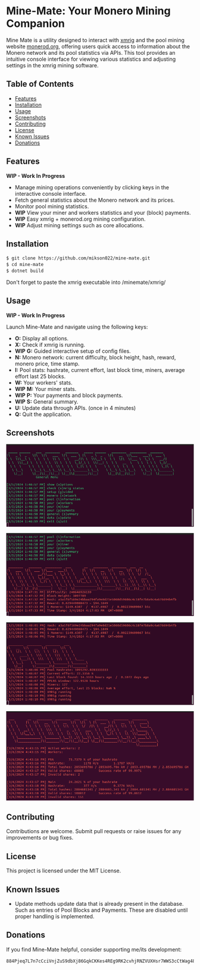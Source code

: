 # Mine-Mate: Your Monero Mining Companion

Mine Mate is a utility designed to interact with [xmrig](https://xmrig.com/) and the pool mining website [monerod.org](https://monerod.org/home), offering users quick access to information about the Monero network and its pool statistics via APIs. This tool provides an intuitive console interface for viewing various statistics and adjusting settings in the xmrig mining software.

## Table of Contents

- [Features](#features)
- [Installation](#installation)
- [Usage](#usage)
- [Screenshots](#screenshots)
- [Contributing](#contributing)
- [License](#license)
- [Known Issues](#known-issues)
- [Donations](#donations)

## Features

**WIP - Work In Progress** 

- Manage mining operations conveniently by clicking keys in the interactive console interface.
- Fetch general statistics about the Monero network and its prices.
- Monitor pool mining statistics.
- **WIP** View your miner and workers statistics and your (block) payments.
- **WIP** Easy xmrig + monerod.org mining configuration.
- **WIP** Adjust mining settings such as core allocations.

## Installation

```bash
$ git clone https://github.com/mikson022/mine-mate.git
$ cd mine-mate
$ dotnet build
```
Don't forget to paste the xmrig executable into /minemate/xmrig/

## Usage

**WIP - Work In Progress**

Launch Mine-Mate and navigate using the following keys:

- **O:** Display all options.
- **X:** Check if xmrig is running.
- **WIP** **G:** Guided interactive setup of config files.
- **N:** Monero network: current difficulty, block height, hash, reward, monero price, time stamp.
- **I:** Pool stats: hashrate, current effort, last block time, miners, average effort last 25 blocks. 
- **W:** Your workers' stats.
- **WIP** **M:** Your miner stats.
- **WIP** **P:** Your payments and block payments.
- **WIP** **S:** General summary.
- **U:** Update data through APIs. (once in 4 minutes)
- **Q:** Quit the application.

## Screenshots

![Start](screenshots/StartUp.png)

![Network](screenshots/Network.png)

![Pool](screenshots/Pool.png)

![Workers](screenshots/Workers.png)

## Contributing

Contributions are welcome. Submit pull requests or raise issues for any improvements or bug fixes.

## License

This project is licensed under the MIT License.

## Known Issues

- Update methods update data that is already present in the database. Such as entries of Pool Blocks and Payments. These are disabled until proper handling is implemented.

## Donations

If you find Mine-Mate helpful, consider supporting me/its development:
```
884Pjeq7L7n7cCciVnjZuS9dbXj86GqkCKKes4REg9RK2cvhjRNZVUXHsr7WWS3cCtWag48N9ASJe5QzRoyWJM4VJEG7Gje
```

